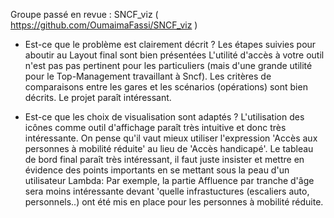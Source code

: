 Groupe passé en revue : SNCF_viz ( https://github.com/OumaimaFassi/SNCF_viz )
- Est-ce que le problème est clairement décrit ?
Les étapes suivies pour aboutir au Layout final sont bien présentées
L'utilité d'accès à votre outil n'est pas pas pertinent pour les particuliers (mais d'une grande utilité pour le Top-Management travaillant à Sncf).
Les critères de comparaisons entre les gares et les scénarios (opérations) sont bien décrits.
Le projet paraît intéressant.

- Est-ce que les choix de visualisation sont adaptés ?
L'utilisation des icônes comme outil d'affichage paraît très intuitive et donc très intéressante.
On pense qu'il vaut mieux utiliser l'expression 'Accès aux personnes à mobilité réduite' au lieu de 'Accès handicapé'.
Le tableau de bord final paraît très intéressant, il faut juste insister et mettre en évidence des points importants en se mettant sous la peau d'un utilisateur Lambda:
Par exemple, la partie Affluence par tranche d'âge sera moins intéressante devant 'quelle infrastuctures (escaliers auto, personnels..) ont été mis en place pour les personnes à mobilité réduite.
